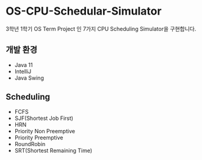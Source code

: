 # OS-CPU-Schedular-Simulator
3학년 1학기 OS Term Project 인 7가지 CPU Scheduling Simulator을 구현합니다.

## 개발 환경
- Java 11
- IntelliJ
- Java Swing

## Scheduling

- FCFS
- SJF(Shortest Job First)
- HRN
- Priority Non Preemptive 
- Priority Preemptive
- RoundRobin
- SRT(Shortest Remaining Time)
